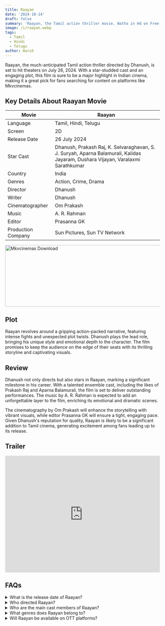 ```yaml
---
title: Raayan
date: '2024-10-14'
draft: false
summary: 'Raayan, the Tamil action thriller movie. Watha in Hd on Free Mkvcinemas'
image: /i/raayan.webp
tags:
  - Tamil
  - Hindi
  - Telugu
author: Harsh
---
```


Raayan, the much-anticipated Tamil action thriller directed by Dhanush, is set to hit theaters on July 26, 2024. With a star-studded cast and an engaging plot, this film is sure to be a major highlight in Indian cinema, making it a great pick for fans searching for content on platforms like Mkvcinemas.

## Key Details About Raayan Movie

| Movie              | Raayan                                                                                                                           |
| ------------------ | -------------------------------------------------------------------------------------------------------------------------------- |
| Language           | Tamil, Hindi, Telugu                                                                                                             |
| Screen             | 2D                                                                                                                               |
| Release Date       | 26 July 2024                                                                                                                     |
| Star Cast          | Dhanush, Prakash Raj, K. Selvaraghavan, S. J. Suryah, Aparna Balamurali, Kalidas Jayaram, Dushara Vijayan, Varalaxmi Sarathkumar |
| Country            | India                                                                                                                            |
| Genres             | Action, Crime, Drama                                                                                                             |
| Director           | Dhanush                                                                                                                          |
| Writer             | Dhanush                                                                                                                          |
| Cinematographer    | Om Prakash                                                                                                                       |
| Music              | A. R. Rahman                                                                                                                     |
| Editor             | Prasanna GK                                                                                                                      |
| Production Company | Sun Pictures, Sun TV Network                                                                                                     |

<a href="https://mkvcinemas.buzz/bookmarks-list">
  <img src="/mkvcinemas-btn.webp" alt="Mkvcinemas Download" width="600" height="200" loading="lazy">
</a>

## Plot

Raayan revolves around a gripping action-packed narrative, featuring intense fights and unexpected plot twists. Dhanush plays the lead role, bringing his unique style and emotional depth to the character. The film promises to keep the audience on the edge of their seats with its thrilling storyline and captivating visuals.

## Review

Dhanush not only directs but also stars in Raayan, marking a significant milestone in his career. With a talented ensemble cast, including the likes of Prakash Raj and Aparna Balamurali, the film is set to deliver outstanding performances. The music by A. R. Rahman is expected to add an unforgettable layer to the film, enriching its emotional and dramatic scenes.

The cinematography by Om Prakash will enhance the storytelling with vibrant visuals, while editor Prasanna GK will ensure a tight, engaging pace. Given Dhanush's reputation for quality, Raayan is likely to be a significant addition to Tamil cinema, generating excitement among fans leading up to its release.

## Trailer

<iframe width="100%" height="380" src="https://www.youtube.com/embed/qQJJWhh-XRo?si=6MFaXW9R-xgA80Ha" title={title} frameborder="0" allow="accelerometer; autoplay; clipboard-write; encrypted-media; gyroscope; picture-in-picture; web-share" referrerpolicy="strict-origin-when-cross-origin" allowfullscreen loading="lazy"></iframe>

## FAQs

<details>
  <summary>What is the release date of Raayan?</summary>
  <p>The movie is set to release on July 26, 2024.</p>
</details>

<details>
  <summary>Who directed Raayan?</summary>
  <p>The film is directed by Dhanush.</p>
</details>

<details>
  <summary>Who are the main cast members of Raayan?</summary>
  <p>The cast includes Dhanush, Prakash Raj, K. Selvaraghavan, S. J. Suryah, Aparna Balamurali, Kalidas Jayaram, and Dushara Vijayan.</p>
</details>

<details>
  <summary>What genres does Raayan belong to?</summary>
  <p>The film is an action thriller with elements of crime and drama.</p>
</details>

<details>
  <summary>Will Raayan be available on OTT platforms?</summary>
  <p>There’s no official confirmation yet, but it may be available on platforms like Sun NXT, Netflix, or Amazon Prime Video after its theatrical run.</p>
</details>
